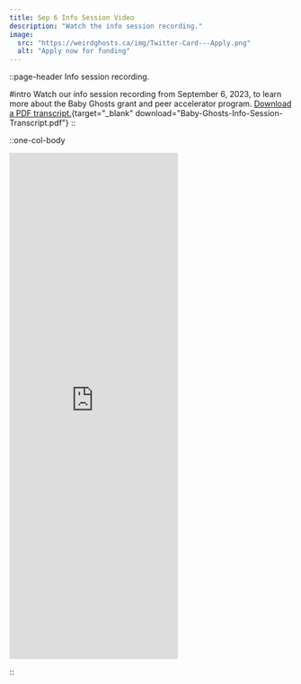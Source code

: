 ```yaml
---
title: Sep 6 Info Session Video
description: "Watch the info session recording."
image:
  src: "https://weirdghosts.ca/img/Twitter-Card---Apply.png"
  alt: "Apply now for funding"
---
```


::page-header
Info session recording.

#intro
Watch our info session recording from September 6, 2023, to learn more about the Baby Ghosts grant and peer accelerator program. [Download a PDF transcript.](/files/Baby-Ghosts-Info-Session-Transcript.pdf){target="_blank" download="Baby-Ghosts-Info-Session-Transcript.pdf"}
::

::one-col-body

<iframe class="w-full h-full aspect-video rounded-lg shadow-lg" src="https://www.youtube.com/embed/q7ks3kiQe8w?si=xhmz3Nu93an4tEZV" frameborder="0" allow="accelerometer; autoplay; clipboard-write; encrypted-media; gyroscope; picture-in-picture" allowfullscreen="" height="900"></iframe>


::
